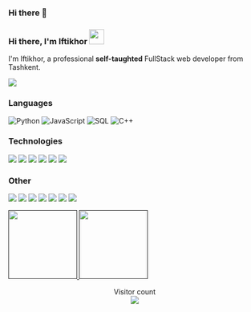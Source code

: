 ### Hi there 👋

###  Hi there, I'm Iftikhor <img width="30" src="https://camo.githubusercontent.com/e8e7b06ecf583bc040eb60e44eb5b8e0ecc5421320a92929ce21522dbc34c891/68747470733a2f2f6d656469612e67697068792e636f6d2f6d656469612f6876524a434c467a6361737252346961377a2f67697068792e676966">

I'm Iftikhor, a professional **self-taughted** FullStack web developer from Tashkent.

[![](https://img.shields.io/badge/-Telegram-FFF?&logo=Telegram)](https://t.me/shukur_salimov)


### Languages

![Python](https://img.shields.io/badge/-Python-000?&logo=Python)
![JavaScript](https://img.shields.io/badge/-JavaScript-000?&logo=JavaScript)
![SQL](https://img.shields.io/badge/-SQL-000?&logo=MySQL)
![C++](https://img.shields.io/badge/-C++-000?&logo=C++)

### Technologies

![](https://img.shields.io/badge/-Django-000?&logo=Django&logoColor=092E20)
![](https://img.shields.io/badge/-FastAPI-000?&logo=FastAPI&logoColor=092E20)
![](https://img.shields.io/badge/-Flask-000?&logo=Flask)
![](https://img.shields.io/badge/-jQuery-000?&logo=jQuery&logoColor=0769AD)
![](https://img.shields.io/badge/-Bootstrap-000?&logo=Bootstrap)
![](https://img.shields.io/badge/-PostgreSQL-000?&logo=PostgreSQL)

### Other

![](https://img.shields.io/badge/-HTML-000?&logo=html5)
![](https://img.shields.io/badge/-CSS-000?&logo=css3&logoColor=1572B6)
![](https://img.shields.io/badge/-Sass-000?&logo=sass&logoColor=CC6699)
![](https://img.shields.io/badge/-Git-000?&logo=Git)
![](https://img.shields.io/badge/-Docker-000?&logo=Docker)
![](https://img.shields.io/badge/-Heroku-000?&logo=heroku&logoColor=430098)
![](https://img.shields.io/badge/-AWS-000?&logo=Amazon-AWS&logoColor=F90)

<a href="">
  <img height="137px" src="https://github-readme-stats.vercel.app/api?username=IftixorInTouch&hide_title=true&hide_border=true&show_icons=true&include_all_commits=true&count_private=true&line_height=21&text_color=000&icon_color=000&bg_color=0,ea6161,ffc64d,fffc4d,52fa5a&theme=graywhite"/>  
</a>
<a href="">
  <img height="137px" src="https://github-readme-stats.vercel.app/api/top-langs/?username=IftixorInTouch&hide=html&hide_title=true&hide_border=true&layout=compact&langs_count=6&text_color=000&icon_color=fff&bg_color=0,52fa5a,4dfcff,c64dff&theme=graywhite" />
</a>

<p align="center"> 
  Visitor count<br>
  <a href="">
    <img src="https://profile-counter.glitch.me/IftixorInTouch/count.svg" />
  </a>
</p>

<!--
**IftixorInTouch/IftixorInTouch** is a ✨ _special_ ✨ repository because its `README.md` (this file) appears on your GitHub profile.

Here are some ideas to get you started:

- 🔭 I’m currently working on ...
- 🌱 I’m currently learning ...
- 👯 I’m looking to collaborate on ...
- 🤔 I’m looking for help with ...
- 💬 Ask me about ...
- 📫 How to reach me: ...
- 😄 Pronouns: ...
- ⚡ Fun fact: ...
-->
